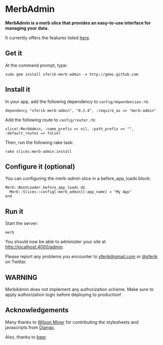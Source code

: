 # MerbAdmin

**MerbAdmin is a merb slice that provides an easy-to-use interface for managing your data.**

It currently offers the features listed [here](http://sferik.tadalist.com/lists/1352791/public).

## Get it

At the command prompt, type:

    sudo gem install sferik-merb-admin -s http://gems.github.com

## Install it

In your app, add the following dependency to `config/dependencies.rb`:

    dependency "sferik-merb-admin", "0.2.4", :require_as => "merb-admin"

Add the following route to `config/router.rb`:

    slice(:MerbAdmin, :name_prefix => nil, :path_prefix => "", :default_routes => false)

Then, run the following rake task:

    rake slices:merb-admin:install

## Configure it (optional)

You can configuring the merb-admin slice in a before_app_loads block:

    Merb::BootLoader.before_app_loads do
      Merb::Slices::config[:merb_admin][:app_name] = "My App"
    end

## Run it

Start the server:

    merb

You should now be able to administer your site at [http://localhost:4000/admin](http://localhost:4000/admin).

Please report any problems you encounter to <sferik@gmail.com> or [@sferik](http://twitter.com/home/?status=@sferik%20) on Twitter.

## WARNING

MerbAdmin does not implement any authorization scheme. Make sure to apply authorization logic before deploying to production!

## Acknowledgements

Many thanks to [Wilson Miner](http://www.wilsonminer.com) for contributing the stylesheets and javascripts from [Django](http://www.djangoproject.com).

Also, thanks to [beer](http://www.anchorbrewing.com).
